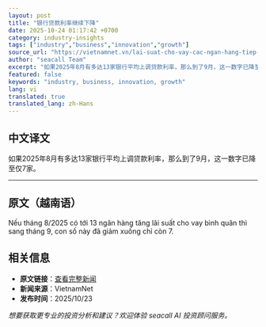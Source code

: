 ```yaml
---
layout: post
title: "银行贷款利率继续下降"
date: 2025-10-24 01:17:42 +0700
category: industry-insights
tags: ["industry","business","innovation","growth"]
source_url: "https://vietnamnet.vn/lai-suat-cho-vay-cac-ngan-hang-tiep-tuc-giam-2455740.html"
author: "seacall Team"
excerpt: "如果2025年8月有多达13家银行平均上调贷款利率，那么到了9月，这一数字已降至仅7家。..."
featured: false
keywords: "industry, business, innovation, growth"
lang: vi
translated: true
translated_lang: zh-Hans
---
```


## 中文译文

如果2025年8月有多达13家银行平均上调贷款利率，那么到了9月，这一数字已降至仅7家。

---

## 原文（越南语）

Nếu tháng 8/2025 có tới 13 ngân hàng tăng lãi suất cho vay bình quân thì sang tháng 9, con số này đã giảm xuống chỉ còn 7.

## 相关信息

- **原文链接**：[查看完整新闻](https://vietnamnet.vn/lai-suat-cho-vay-cac-ngan-hang-tiep-tuc-giam-2455740.html)
- **新闻来源**：VietnamNet
- **发布时间**：2025/10/23

*想要获取更专业的投资分析和建议？欢迎体验 seacall AI 投资顾问服务。*
